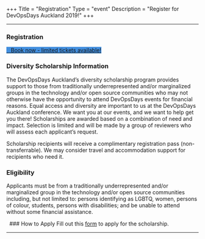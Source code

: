 +++
Title = "Registration"
Type = "event"
Description = "Register for DevOpsDays Auckland 2019!"
+++

<hr/>

### Registration
   <div class="row">
      <div class="col-md-6">
        <div class = "d-flex p-2">
          <a class="btn btn-primary btn-block"  style = "margin-top: 10px; margin-bottom: 10px;   background-color: #418ede; border-color: #418ede;" href="https://devopsdays-auckland.lilregie.com/">
          <i class="fa fa-ticket"></i>&nbsp;&nbsp;&nbsp;Book now - limited tickets available!</a>
        </div>
      </div>
    </div>

### Diversity Scholarship Information
<p>The DevOpsDays Auckland’s diversity scholarship program provides support to those from traditionally underrepresented and/or marginalized groups in the technology and/or open source communities who may not otherwise have the opportunity to attend DevOpsDays events for financial reasons.
Equal access and diversity are important to us at the DevOpsDays Auckland conference. We want you at our events, and we want to help get you there! Scholarships are awarded based on a combination of need and impact. Selection is limited and will be made by a group of reviewers who will assess each applicant’s request.</p>
<p>Scholarship recipients will receive a complimentary registration pass (non-transferrable). We may consider travel and accommodation support for recipients who need it.</p>

### Eligibility
<p>Applicants must be from a traditionally underrepresented and/or marginalized group in the technology and/or open source communities including, but not limited to: persons identifying as LGBTQ, women, persons of colour, students, persons with disabilities; and be unable to attend without some financial assistance.</p>
 
### How to Apply
Fill out this <a href="https://docs.google.com/forms/d/e/1FAIpQLSfL52g6gM5kETifyqSpJs9FU3hQi8aMIaL9a_RmOHNEBAg2Aw/viewform?vc=0&c=0&w=1">form</a> to apply for the scholarship.

<hr/>